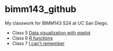# bimm143_github
My classwork for BIMM143 S24 at UC San Diego.

- Class 5 [Data visualization with ggplot](http://www.bbc.co.uk)
- Class 6 [R functions]()
- Class 7 [I can't remember]()
